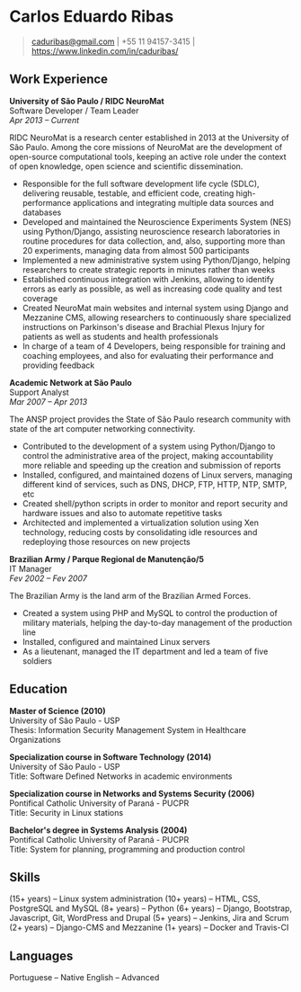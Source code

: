 # Carlos Eduardo Ribas

> [caduribas@gmail.com](mailto:caduribas@gmail.com) | +55 11 94157-3415 | https://www.linkedin.com/in/caduribas/

## Work Experience
**University of São Paulo / RIDC NeuroMat**  
Software Developer / Team Leader  
*Apr 2013 &ndash; Current*  

RIDC NeuroMat is a research center established in 2013 at the University of São Paulo. Among the core missions of NeuroMat are the development of open-source computational tools, keeping an active role under the context of open knowledge, open science and scientific dissemination.
- Responsible for the full software development life cycle (SDLC), delivering reusable, testable, and efficient code, creating high-performance applications and integrating multiple data sources and databases
- Developed and maintained the Neuroscience Experiments System (NES) using Python/Django, assisting neuroscience research laboratories in routine procedures for data collection, and, also, supporting more than 20 experiments, managing data from almost 500 participants
- Implemented a new administrative system using Python/Django, helping researchers to create strategic reports in minutes rather than weeks
- Established continuous integration with Jenkins, allowing to identify errors as early as possible, as well as increasing code quality and test coverage
- Created NeuroMat main websites and internal system using Django and Mezzanine CMS, allowing researchers to continuously share specialized instructions on Parkinson's disease and Brachial Plexus Injury for patients as well as students and health professionals
- In charge of a team of 4 Developers, being responsible for training and coaching employees, and also for evaluating their performance and providing feedback

**Academic Network at São Paulo**  
Support Analyst  
*Mar 2007 &ndash; Apr 2013*  

The ANSP project provides the State of São Paulo research community with state of the art computer networking connectivity.
- Contributed to the development of a system using Python/Django to control the administrative area of the project, making accountability more reliable and speeding up the creation and submission of reports
- Installed, configured, and maintained dozens of Linux servers, managing different kind of services, such as DNS, DHCP, FTP, HTTP, NTP, SMTP, etc
- Created shell/python scripts in order to monitor and report security and hardware issues and also to automate repetitive tasks
- Architected and implemented a virtualization solution using Xen technology, reducing costs by consolidating idle resources and redeploying those resources on new projects

**Brazilian Army / Parque Regional de Manutenção/5**  
IT Manager  
*Fev 2002 &ndash; Fev 2007*  

The Brazilian Army is the land arm of the Brazilian Armed Forces.
- Created a system using PHP and MySQL to control the production of military materials, helping the day-to-day management of the production line
- Installed, configured and maintained Linux servers
- As a lieutenant, managed the IT department and led a team of five soldiers

## Education

**Master of Science (2010)**  
University of São Paulo - USP  
Thesis: Information Security Management System in Healthcare Organizations  

**Specialization course in Software Technology (2014)**  
University of São Paulo - USP  
Title: Software Defined Networks in academic environments

**Specialization course in Networks and Systems Security (2006)**  
Pontifical Catholic University of Paraná - PUCPR  
Title: Security in Linux stations

**Bachelor's degree in Systems Analysis (2004)**  
Pontifical Catholic University of Paraná - PUCPR  
Title: System for planning, programming and production control

## Skills

(15+ years) &ndash; Linux system administration
(10+ years) &ndash; HTML, CSS, PostgreSQL and MySQL
(8+ years) &ndash; Python
(6+ years) &ndash; Django, Bootstrap, Javascript, Git, WordPress and Drupal
(5+ years) &ndash; Jenkins, Jira and Scrum
(2+ years) &ndash; Django-CMS and Mezzanine
(1+ years) &ndash; Docker and Travis-CI

## Languages
Portuguese &ndash; Native
English &ndash; Advanced



